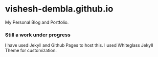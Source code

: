 # vishesh-dembla.github.io
My Personal Blog and Portfolio.

### Still a work under progress

I have used Jekyll and Github Pages to host this. I used Whiteglass Jekyll Theme for customization. 
